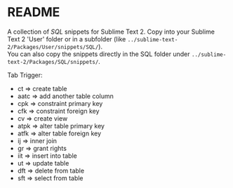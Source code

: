 **README**
==========

A collection of *SQL* snippets for Sublime Text 2.
Copy into your Sublime Text 2 'User' folder or in a subfolder (like `../sublime-text-2/Packages/User/snippets/SQL/`).  
You can also copy the snippets directly in the SQL folder under `../sublime-text-2/Packages/SQL/snippets/`.
 
Tab Trigger:

* ct => create table  
* aatc => add another table column  
* cpk => constraint primary key  
* cfk => constraint foreign key  
* cv => create view  
* atpk => alter table primary key  
* atfk => alter table foreign key  
* ij => inner join  
* gr => grant rights  
* iit => insert into table  
* ut => update table  
* dft => delete from table  
* sft => select from table  
